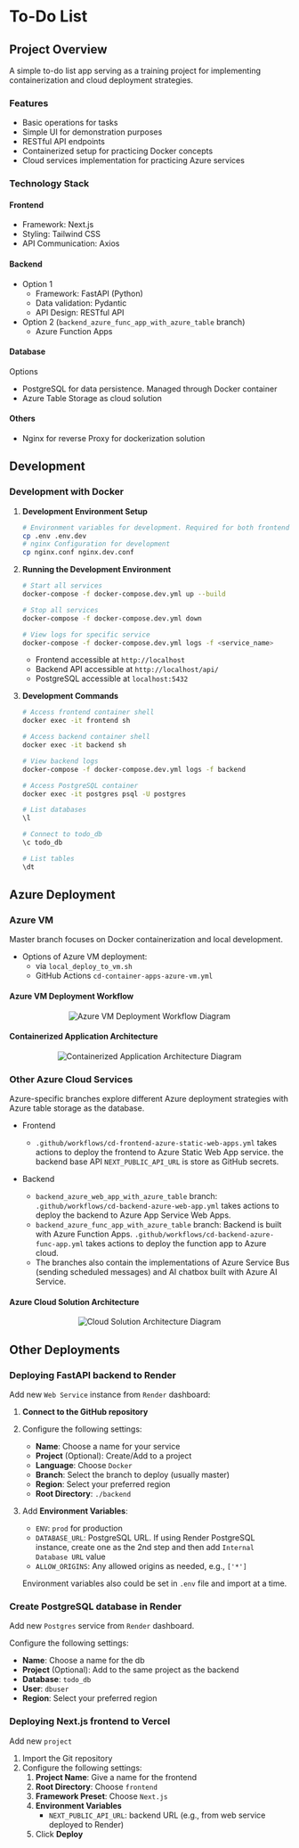 # To-Do List

## Project Overview
A simple to-do list app serving as a training project for implementing containerization and cloud deployment strategies.

### Features
- Basic operations for tasks
- Simple UI for demonstration purposes
- RESTful API endpoints
- Containerized setup for practicing Docker concepts
- Cloud services implementation for practicing Azure services

### Technology Stack

#### Frontend
- Framework: Next.js
- Styling: Tailwind CSS
- API Communication: Axios

#### Backend
- Option 1
  - Framework: FastAPI (Python)
  - Data validation: Pydantic
  - API Design: RESTful API
- Option 2 (`backend_azure_func_app_with_azure_table` branch)
  - Azure Function Apps

#### Database
Options
- PostgreSQL for data persistence. Managed through Docker container
- Azure Table Storage as cloud solution
  
#### Others
- Nginx for reverse Proxy for dockerization solution

## Development

### Development with Docker

1. **Development Environment Setup**
   ```bash
   # Environment variables for development. Required for both frontend and backend services
   cp .env .env.dev
   # nginx Configuration for development
   cp nginx.conf nginx.dev.conf
   ```

2. **Running the Development Environment**
   ```bash
   # Start all services
   docker-compose -f docker-compose.dev.yml up --build

   # Stop all services
   docker-compose -f docker-compose.dev.yml down

   # View logs for specific service
   docker-compose -f docker-compose.dev.yml logs -f <service_name>
   ```
   - Frontend accessible at `http://localhost`
   - Backend API accessible at `http://localhost/api/`
   - PostgreSQL accessible at `localhost:5432`

3. **Development Commands**
   ```bash
   # Access frontend container shell
   docker exec -it frontend sh
   ```

   ```bash
   # Access backend container shell
   docker exec -it backend sh
   ```

   ```bash
   # View backend logs
   docker-compose -f docker-compose.dev.yml logs -f backend
   ```

   ```bash
   # Access PostgreSQL container
   docker exec -it postgres psql -U postgres

   # List databases
   \l

   # Connect to todo_db
   \c todo_db

   # List tables
   \dt
   ```

## Azure Deployment

### Azure VM
Master branch focuses on Docker containerization and local development.

- Options of Azure VM deployment:
  - via `local_deploy_to_vm.sh`
  - GitHub Actions `cd-container-apps-azure-vm.yml`

#### Azure VM Deployment Workflow
<p align="center">
  <img src="assets/azure_vm_workflow.png" alt="Azure VM Deployment Workflow Diagram" />
</p>

#### Containerized Application Architecture
<p align="center">
  <img src="assets/container_app_architecture.png" alt="Containerized Application Architecture Diagram" />
</p>



### Other Azure Cloud Services
Azure-specific branches explore different Azure deployment strategies with Azure table storage as the database.

- Frontend
  - `.github/workflows/cd-frontend-azure-static-web-apps.yml` takes actions to deploy the frontend to Azure Static Web App service. the backend base API `NEXT_PUBLIC_API_URL` is store as GitHub secrets.

- Backend
  - `backend_azure_web_app_with_azure_table` branch: `.github/workflows/cd-backend-azure-web-app.yml` takes actions to deploy the backend to Azure App Service Web Apps.
  - `backend_azure_func_app_with_azure_table` branch: Backend is built with Azure Function Apps. `.github/workflows/cd-backend-azure-func-app.yml` takes actions to deploy the function app to Azure cloud.
  - The branches also contain the implementations of Azure Service Bus (sending scheduled messages) and AI chatbox built with Azure AI Service.

#### Azure Cloud Solution Architecture
<p align="center">
  <img src="assets/cloud_solution_architecture.png" alt="Cloud Solution Architecture Diagram" />
</p>

## Other Deployments

### Deploying FastAPI backend to Render
Add new `Web Service` instance from `Render` dashboard:
   1. **Connect to the GitHub repository**
   2. Configure the following settings:
      - **Name**: Choose a name for your service
      - **Project** (Optional): Create/Add to a project
      - **Language**: Choose `Docker`
      - **Branch**: Select the branch to deploy (usually master)
      - **Region**: Select your preferred region
      - **Root Directory**: `./backend`
   3. Add **Environment Variables**:
      - `ENV`: `prod` for production
      - `DATABASE_URL`: PostgreSQL URL. If using Render PostgreSQL instance, create one as the 2nd step and then add `Internal Database URL` value
      - `ALLOW_ORIGINS`: Any allowed origins as needed, e.g., `['*']`

      Environment variables also could be set in `.env` file and import at a time.

### Create PostgreSQL database in Render
   Add new `Postgres` service from `Render` dashboard. 

   Configure the following settings:
   - **Name**: Choose a name for the db
   - **Project** (Optional): Add to the same project as the backend
   - **Database**: `todo_db`
   - **User**: `dbuser`
   - **Region**: Select your preferred region

### Deploying Next.js frontend to Vercel
Add new `project`
1. Import the Git repository
2. Configure the following settings:
   1. **Project Name**: Give a name for the frontend
   2. **Root Directory**: Choose `frontend`
   3. **Framework Preset**: Choose `Next.js`
   4. **Environment Variables**
      - `NEXT_PUBLIC_API_URL`: backend URL (e.g., from web service deployed to Render)
   5. Click **Deploy**